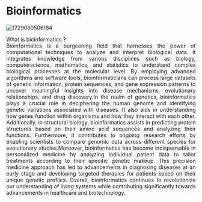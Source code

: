 # Bioinformatics
![1729060506184](https://github.com/user-attachments/assets/eeacda07-e662-4ad8-ae8d-9652f5aed73d) 
<div style="text-align: justify">
What is bioinformatics ? </br>
Bioinformatics is a burgeoning field that harnesses the power of computational techniques to analyze and interpret biological data. It integrates knowledge from various disciplines such as biology, computerscience, mathematics, and statistics to understand complex biological processes at the molecular level. By employing advanced algorithms and software tools, bioinformaticians can process large datasets of genetic information, protein sequences, and gene expression patterns to uncover meaningful insights into disease mechanisms, evolutionary relationships, and drug discovery.In the realm of genetics, bioinformatics plays a crucial role in deciphering the human genome and identifying genetic variations associated with diseases. It also aids in understanding how genes function within organisms and how they interact with each other. Additionally, in structural biology, bioinformatics assists in predicting protein structures based on their amino acid sequences and analyzing their functions. Furthermore, it contributes to ongoing research efforts by enabling scientists to compare genomic data across different species for evolutionary studies.Moreover, bioinformatics has become indispensable in personalized medicine by analyzing individual patient data to tailor treatments according to their specific genetic makeup. This precision medicine approach has led to advancements in diagnosing diseases at an early stage and developing targeted therapies for patients based on their unique genetic profiles. Overall, bioinformatics continues to revolutionize our understanding of living systems while contributing significantly towards advancements in healthcare and biotechnology.
</div>
